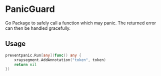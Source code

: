 # PanicGuard
Go Package to safely call a function which may panic. The returned error can then be handled gracefully.

## Usage
```go
preventpanic.Run[any](func() any {
    xraysegment.AddAnnotation("token", token)
    return nil
})
```
